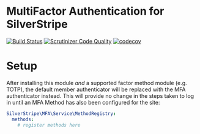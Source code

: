# MultiFactor Authentication for SilverStripe

[![Build Status](https://travis-ci.com/silverstripe/silverstripe-mfa.svg?branch=master)](https://travis-ci.com/silverstripe/silverstripe-mfa)
[![Scrutinizer Code Quality](https://scrutinizer-ci.com/g/silverstripe/silverstripe-mfa/badges/quality-score.png?b=master)](https://scrutinizer-ci.com/g/silverstripe/silverstripe-mfa/?branch=master)
[![codecov](https://codecov.io/gh/silverstripe/silverstripe-mfa/branch/master/graph/badge.svg)](https://codecov.io/gh/silverstripe/silverstripe-mfa)

# Setup

After installing this module _and_ a supported factor method module (e.g. TOTP), the default member authenticator will be replaced with the MFA authenticator instead. This will provide no change in the steps taken to log in until an MFA Method has also been configured for the site:

```yml
SilverStripe\MFA\Service\MethodRegistry:
  methods:
    # register methods here
```
